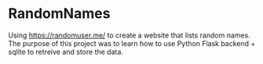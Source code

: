 # RandomNames

Using https://randomuser.me/ to create a website that lists random names. The purpose of this project was to learn how to use Python Flask backend + sqlite to retreive and store the data. 
